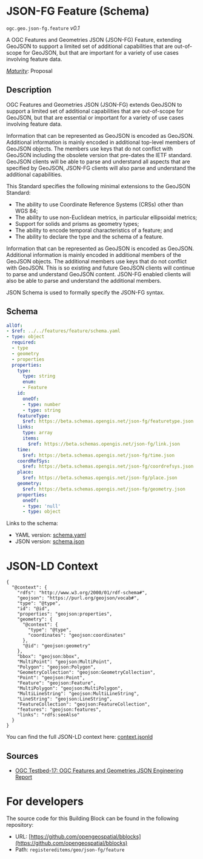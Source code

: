 
# JSON-FG Feature (Schema)

`ogc.geo.json-fg.feature` *v0.1*

A OGC Features and Geometries JSON (JSON-FG) Feature, extending GeoJSON to support a limited set of additional capabilities that are out-of-scope for GeoJSON, but that are important for a variety of use cases involving feature data.

[*Maturity*](https://github.com/cportele/ogcapi-building-blocks#building-block-maturity): Proposal

## Description

OGC Features and Geometries JSON (JSON-FG) extends GeoJSON to support a limited set of additional capabilities that are
out-of-scope for GeoJSON, but that are essential or important for a variety of use cases involving feature data.

Information that can be represented as GeoJSON is encoded as GeoJSON. Additional information is mainly encoded in
additional top-level members of GeoJSON objects. The members use keys that do not conflict with GeoJSON including the
obsolete version that pre-dates the IETF standard. GeoJSON clients will be able to parse and understand all aspects that
are specified by GeoJSON, JSON-FG clients will also parse and understand the additional capabilities.

This Standard specifies the following minimal extensions to the GeoJSON Standard:

* The ability to use Coordinate Reference Systems (CRSs) other than WGS 84;
* The ability to use non-Euclidean metrics, in particular ellipsoidal metrics;
* Support for solids and prisms as geometry types;
* The ability to encode temporal characteristics of a feature; and
* The ability to declare the type and the schema of a feature.

Information that can be represented as GeoJSON is encoded as GeoJSON. Additional information is mainly encoded in
additional members of the GeoJSON objects. The additional members use keys that do not conflict with GeoJSON. This is so
existing and future GeoJSON clients will continue to parse and understand GeoJSON content. JSON-FG enabled clients will
also be able to parse and understand the additional members.

JSON Schema is used to formally specify the JSON-FG syntax.
## Schema

```yaml
allOf:
- $ref: ../../features/feature/schema.yaml
- type: object
  required:
  - type
  - geometry
  - properties
  properties:
    type:
      type: string
      enum:
      - Feature
    id:
      oneOf:
      - type: number
      - type: string
    featureType:
      $ref: https://beta.schemas.opengis.net/json-fg/featuretype.json
    links:
      type: array
      items:
        $ref: https://beta.schemas.opengis.net/json-fg/link.json
    time:
      $ref: https://beta.schemas.opengis.net/json-fg/time.json
    coordRefSys:
      $ref: https://beta.schemas.opengis.net/json-fg/coordrefsys.json
    place:
      $ref: https://beta.schemas.opengis.net/json-fg/place.json
    geometry:
      $ref: https://beta.schemas.opengis.net/json-fg/geometry.json
    properties:
      oneOf:
      - type: 'null'
      - type: object

```

Links to the schema:

* YAML version: [schema.yaml](https://opengeospatial.github.io/bblocks/annotated-schemas/geo/json-fg/feature/schema.json)
* JSON version: [schema.json](https://opengeospatial.github.io/bblocks/annotated-schemas/geo/json-fg/feature/schema.yaml)


# JSON-LD Context

```jsonld
{
  "@context": {
    "rdfs": "http://www.w3.org/2000/01/rdf-schema#",
    "geojson": "https://purl.org/geojson/vocab#",
    "type": "@type",
    "id": "@id",
    "properties": "geojson:properties",
    "geometry": {
      "@context": {
        "type": "@type",
        "coordinates": "geojson:coordinates"
      },
      "@id": "geojson:geometry"
    },
    "bbox": "geojson:bbox",
    "MultiPoint": "geojson:MultiPoint",
    "Polygon": "geojson:Polygon",
    "GeometryCollection": "geojson:GeometryCollection",
    "Point": "geojson:Point",
    "Feature": "geojson:Feature",
    "MultiPolygon": "geojson:MultiPolygon",
    "MultiLineString": "geojson:MultiLineString",
    "LineString": "geojson:LineString",
    "FeatureCollection": "geojson:FeatureCollection",
    "features": "geojson:features",
    "links": "rdfs:seeAlso"
  }
}
```

You can find the full JSON-LD context here:
[context.jsonld](https://opengeospatial.github.io/bblocks/annotated-schemas/geo/json-fg/feature/context.jsonld)

## Sources

* [OGC Testbed-17: OGC Features and Geometries JSON Engineering Report](http://docs.ogc.org/per/21-017r1.html)

# For developers

The source code for this Building Block can be found in the following repository:

* URL: [https://github.com/opengeospatial/bblocks](https://github.com/opengeospatial/bblocks)
* Path: `registereditems/geo/json-fg/feature`


